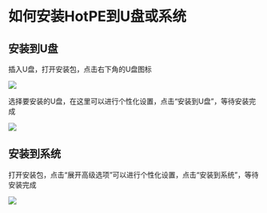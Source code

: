 # 如何安装HotPE到U盘或系统
## 安装到U盘


插入U盘，打开安装包，点击右下角的U盘图标

![](https://i.hotpe.top/i/2022/05/02/zph2os.png)



选择要安装的U盘，在这里可以进行个性化设置，点击“安装到U盘”，等待安装完成

![](https://i.hotpe.top/i/2022/05/02/zpmth9.png)



## 安装到系统
打开安装包，点击“展开高级选项”可以进行个性化设置，点击“安装到系统”，等待安装完成

![](https://i.hotpe.top/i/2022/05/02/zok3t2.png)


